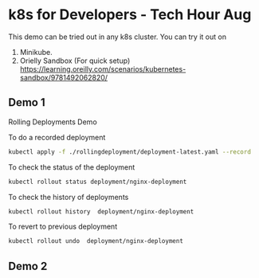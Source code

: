 # k8s for Developers - Tech Hour Aug

This demo can be tried out in any k8s cluster. 
You can try it out on 
1. Minikube. 
2. Orielly Sandbox (For quick setup) https://learning.oreilly.com/scenarios/kubernetes-sandbox/9781492062820/


## Demo 1 

Rolling Deployments Demo

To do a recorded deployment
```bash
kubectl apply -f ./rollingdeployment/deployment-latest.yaml --record 
```

To check the status of the deployment 
```bash
kubectl rollout status deployment/nginx-deployment 
```

To check the history of deployments
```bash
kubectl rollout history  deployment/nginx-deployment 
```

To revert to previous deployment
```bash 
kubectl rollout undo  deployment/nginx-deployment 
```

## Demo 2 

